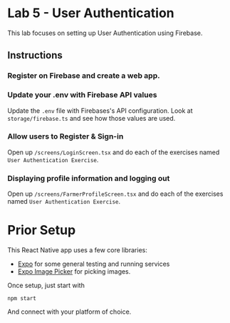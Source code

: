 # Lab 5 - User Authentication

This lab focuses on setting up User Authentication using Firebase.

## Instructions

### Register on Firebase and create a web app.

### Update your .env with Firebase API values

Update the `.env` file with Firebases's API configuration.  Look at
`storage/firebase.ts` and see how those values are used.

### Allow users to Register & Sign-in

Open up `/screens/LoginScreen.tsx` and do each of the exercises named `User
Authentication Exercise`.

### Displaying profile information and logging out

Open up `/screens/FarmerProfileScreen.tsx` and do each of the exercises named
`User Authentication Exercise`.

# Prior Setup

This React Native app uses a few core libraries:
  - [Expo](https://docs.expo.dev/) for some general testing and running services
  - [Expo Image Picker](https://docs.expo.dev/versions/latest/sdk/imagepicker/)
    for picking images.

Once setup, just start with

```
npm start
```

And connect with your platform of choice.
